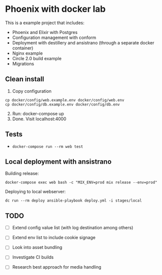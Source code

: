 # Phoenix with docker lab

This is a example project that includes:
- Phoenix and Elixir with Postgres
- Configuration management with conform
- Deployment with destillery and ansistrano (through a separate docker container)
- Nginx example
- Circle 2.0 build example
- Migrations

## Clean install

1. Copy configuration

```
cp docker/config/web.example.env docker/config/web.env
cp docker/config/db.example.env docker/config/db.env
```

2. Run: docker-compose up
3. Done. Visit localhost:4000


## Tests

- `docker-compose run --rm web test`


## Local deployment with ansistrano

Building release:

```
docker-compose exec web bash -c "MIX_ENV=prod mix release --env=prod"
```

Deploying to local webserver:

```
dc run --rm deploy ansible-playbook deploy.yml -i stages/local
```


## TODO

- [ ] Extend config value list (with log destination among others)
- [ ] Extend env list to include cookie signage
- [ ] Look into asset bundling
- [ ] Investigate CI builds
- [ ] Research best approach for media handling


